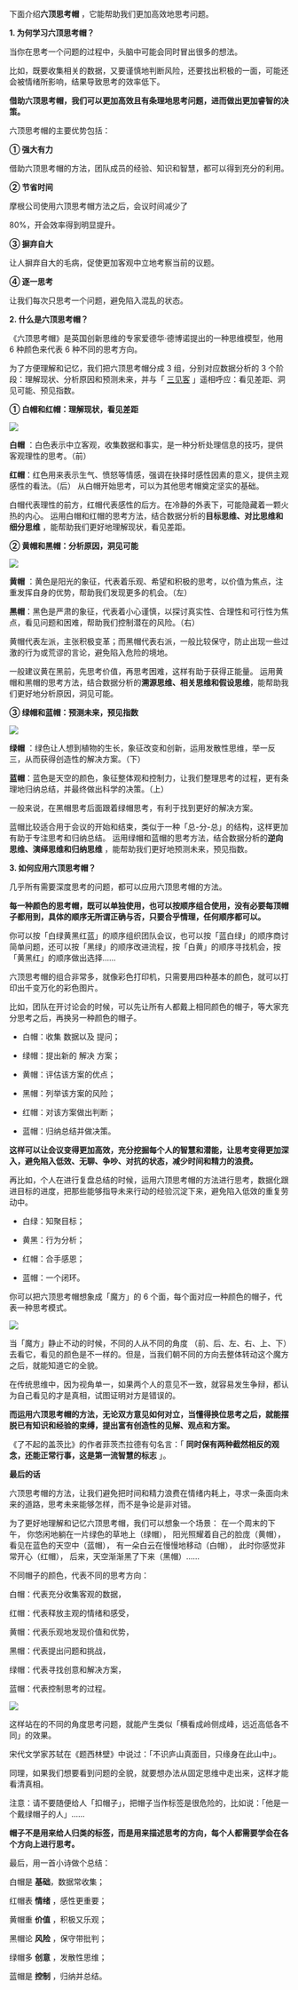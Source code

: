 下面介绍**六顶思考帽** ，它能帮助我们更加高效地思考问题。

**1. 为何学习六顶思考帽？**

当你在思考一个问题的过程中，头脑中可能会同时冒出很多的想法。

比如，既要收集相关的数据，又要谨慎地判断风险，还要找出积极的一面，可能还会被情绪所影响，结果导致思考的效率低下。

**借助六顶思考帽，我们可以更加高效且有条理地思考问题，进而做出更加睿智的决策。** 

六顶思考帽的主要优势包括：

**① 强大有力**

借助六顶思考帽的方法，团队成员的经验、知识和智慧，都可以得到充分的利用。

**② 节省时间** 

摩根公司使用六顶思考帽方法之后，会议时间减少了

80%，开会效率得到明显提升。

**③ 摒弃自大** 

让人摒弃自大的毛病，促使更加客观中立地考察当前的议题。

**④ 逐一思考**

让我们每次只思考一个问题，避免陷入混乱的状态。

**2. 什么是六顶思考帽？**

《六顶思考帽》是英国创新思维的专家爱德华·德博诺提出的一种思维模型，他用 6 种颜色来代表 6 种不同的思考方向。

为了方便理解和记忆，我们把六顶思考帽分成 3 组，分别对应数据分析的 3 个阶段：理解现状、分析原因和预测未来，并与「 [三见客](https://mp.weixin.qq.com/s?__biz=MzA4ODE2OTIxMw==&mid=2653481030&idx=1&sn=abb43578e5634de6197bb441fad01c72&scene=21#wechat_redirect) 」遥相呼应：看见差距、洞见可能、预见指数。

**① 白帽和红帽：理解现状，看见差距**

![](https://mmbiz.qpic.cn/mmbiz_png/giaycic3UNwo32B9GRltsFDOw3ImYBBwsKOovw6PgpNcqP4tfOmLavztJKAOYfF91lyQTBib9icWexibpmaheNZEnlA/640?wx_fmt=png) 

**白帽** ：白色表示中立客观，收集数据和事实，是一种分析处理信息的技巧，提供客观理性的思考。（前）

**红帽**：红色用来表示生气、愤怒等情感，强调在抉择时感性因素的意义，提供主观感性的看法。（后）  从白帽开始思考，可以为其他思考帽奠定坚实的基础。

白帽代表理性的前方，红帽代表感性的后方。在冷静的外表下，可能隐藏着一颗火热的内心。  运用白帽和红帽的思考方法，结合数据分析的**目标思维、对比思维和细分思维** ，能帮助我们更好地理解现状，看见差距。  

**② 黄帽和黑帽：分析原因，洞见可能**

![](https://mmbiz.qpic.cn/mmbiz_png/giaycic3UNwo32B9GRltsFDOw3ImYBBwsKRDcIho6GQP4tKFFwbF8rkslyuCYSpPGTX1pgIfyHvJR1Nr2pczGibPg/640?wx_fmt=png) 

**黄帽** ：黄色是阳光的象征，代表着乐观、希望和积极的思考，以价值为焦点，注重发挥自身的优势，帮助我们发现更多的机会。（左）

**黑帽**：黑色是严肃的象征，代表着小心谨慎，以探讨真实性、合理性和可行性为焦点，看见问题和困难，帮助我们控制潜在的风险。（右）

黄帽代表左派，主张积极变革；而黑帽代表右派，一般比较保守，防止出现一些过激的行为或荒谬的言论，避免陷入危险的境地。

一般建议黄在黑前，先思考价值，再思考困难，这样有助于获得正能量。  运用黄帽和黑帽的思考方法，结合数据分析的**溯源思维、相关思维和假设思维**，能帮助我们更好地分析原因，洞见可能。

**③ 绿帽和蓝帽：预测未来，预见指数**

![](https://mmbiz.qpic.cn/mmbiz_png/giaycic3UNwo32B9GRltsFDOw3ImYBBwsKVfvuYte0N62UIgfr5j9YsIFspnwU8P3zPWPXWYKcmM4Knib6jGhXKDA/640?wx_fmt=png) 

**绿帽** ：绿色让人想到植物的生长，象征改变和创新，运用发散性思维，举一反三，从而获得创造性的解决方案。（下）  

**蓝帽**：蓝色是天空的颜色，象征整体观和控制力，让我们整理思考的过程，更有条理地归纳总结，并最终做出科学的决策。（上）

一般来说，在黑帽思考后面跟着绿帽思考，有利于找到更好的解决方案。

蓝帽比较适合用于会议的开始和结束，类似于一种「总-分-总」的结构，这样更加有助于专注思考和归纳总结。  运用绿帽和蓝帽的思考方法，结合数据分析的**逆向思维、演绎思维和归纳思维** ，能帮助我们更好地预测未来，预见指数。

 **3. 如何应用六顶思考帽？**

几乎所有需要深度思考的问题，都可以应用六顶思考帽的方法。  

**每一种颜色的思考帽，既可以单独使用，也可以按顺序组合使用，没有必要每顶帽子都用到，具体的顺序无所谓正确与否，只要合乎情理，任何顺序都可以。**

你可以按「白绿黄黑红蓝」的顺序组织团队会议，也可以按「蓝白绿」的顺序商讨简单问题，还可以按「黑绿」的顺序改进流程，按「白黄」的顺序寻找机会，按「黄黑红」的顺序做出选择……

六顶思考帽的组合非常多，就像彩色打印机，只需要用四种基本的颜色，就可以打印出千变万化的彩色图片。

比如，团队在开讨论会的时候，可以先让所有人都戴上相同颜色的帽子，等大家充分思考之后，再换另一种颜色的帽子。

  * 白帽：收集  数据以及  提问； 

  * 绿帽：提出新的  解决  方案； 

  * 黄帽：评估该方案的优点； 

  * 黑帽：列举该方案的风险； 

  * 红帽：对该方案做出判断； 

  * 蓝帽：归纳总结并做决策。 

**这样可以让会议变得更加高效，充分挖掘每个人的智慧和潜能，让思考变得更加深入，避免陷入低效、无聊、争吵、对抗的状态，减少时间和精力的浪费。**

再比如，个人在进行复盘总结的时候，运用六顶思考帽的方法进行思考，数据化跟进目标的进度，把那些能够指导未来行动的经验沉淀下来，避免陷入低效的重复劳动中。

  * 白绿：知聚目标； 

  * 黄黑：行为分析； 

  * 红帽：合手感恩； 

  * 蓝帽：一个闭环。 

你可以把六顶思考帽想象成「魔方」的 6 个面，每个面对应一种颜色的帽子，代表一种思考模式。

![](https://mmbiz.qpic.cn/mmbiz_png/giaycic3UNwo32B9GRltsFDOw3ImYBBwsKjIGLVegwCiaRKUE38zghd815aiby01U6lS1ItEhB5mibJmdpctyUIu3jg/640?wx_fmt=png) 

当「魔方」静止不动的时候，不同的人从不同的角度  （前、后、左、右、上、下）去看它，看见的颜色是不一样的。但是，当我们朝不同的方向去整体转动这个魔方之后，就能知道它的全貌。

在传统思维中，因为视角单一，如果两个人的意见不一致，就容易发生争辩，都认为自己看见的才是真相，试图证明对方是错误的。  

**而运用六顶思考帽的方法，无论双方意见如何对立，当懂得换位思考之后，就能摆脱已有知识和经验的束缚，提出富有创造性的见解、观点和方案。**

《了不起的盖茨比》的作者菲茨杰拉德有句名言：「 **同时保有两种截然相反的观念，还能正常行事，这是第一流智慧的标志** 」。  

**最后的话**

六顶思考帽的方法，让我们避免把时间和精力浪费在情绪内耗上，寻求一条面向未来的道路，思考未来能够怎样，而不是争论是非对错。

为了更好地理解和记忆六顶思考帽，我们可以想象一个场景：  在一个周末的下午，  你悠闲地躺在一片绿色的草地上（绿帽），  阳光照耀着自己的脸庞（黄帽），看见在蓝色的天空中（蓝帽），  有一朵白云在慢慢地移动（白帽），  此时你感觉非常开心（红帽），  后来，天空渐渐黑了下来（黑帽）……

不同帽子的颜色，代表不同的思考方向：  

白帽：代表充分收集客观的数据，

红帽：代表释放主观的情绪和感受，

黄帽：代表乐观地发现价值和优势，

黑帽：代表提出问题和挑战，

绿帽：代表寻找创意和解决方案，

蓝帽：代表控制思考的过程。

![](https://mmbiz.qpic.cn/mmbiz_png/giaycic3UNwo32B9GRltsFDOw3ImYBBwsKHweHGVvNwfzyDL7XFFMR17mA8M4HamIZAicKvyDIBfBDwhUHORuibTLA/640?wx_fmt=png) 

这样站在的不同的角度思考问题，就能产生类似「横看成岭侧成峰，远近高低各不同」的效果。

宋代文学家苏轼在《题西林壁》中说过：「不识庐山真面目，只缘身在此山中」。

同理，如果我们想要看到问题的全貌，就要想办法从固定思维中走出来，这样才能看清真相。

注意：请不要随便给人「扣帽子」，把帽子当作标签是很危险的，比如说：「他是一个戴绿帽子的人」……  

**帽子不是用来给人归类的标签，而是用来描述思考的方向，每个人都需要学会在各个方向上进行思考。** 

最后，用一首小诗做个总结：

白帽是 **基础**，数据常收集；

红帽表 **情绪** ，感性更重要；

黄帽重 **价值** ，积极又乐观；

黑帽论 **风险** ，保守带批判；

绿帽多 **创意** ，发散性思维；

蓝帽是 **控制** ，归纳并总结。